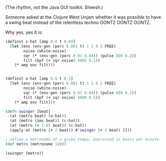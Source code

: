 (The rhythm, not the Java GUI toolkit. Sheesh.)

Someone asked at the Clojure West Unjam whether it was possible to have a swing beat instead of the relentless techno OONTZ OONTZ OONTZ.

Why yes, yes it is:

```clj
(definst c-hat [amp 0.8 t 0.04]
  (let [env (env-gen (perc 0.001 t) 1 1 0 1 FREE)
        noise (white-noise)
        sqr (* (env-gen (perc 0.01 0.04)) (pulse 880 0.2))
        filt (bpf (+ sqr noise) 9000 0.5)]
    (* amp env filt)))


(definst o-hat [amp 0.8 t 0.5]
  (let [env (env-gen (perc 0.001 t) 1 1 0 1 FREE)
        noise (white-noise)
        sqr (* (env-gen (perc 0.01 0.04)) (pulse 880 0.2))
        filt (bpf (+ sqr noise) 9000 0.5)]
    (* amp env filt)))

(defn swinger [beat]
  (at (metro beat) (o-hat))
  (at (metro (inc beat)) (c-hat))
  (at (metro (+ 1.65 beat)) (c-hat))
  (apply-at (metro (+ 2 beat)) #'swinger (+ 2 beat) []))

; define a metronome at a given tempo, expressed in beats per minute.
(def metro (metronome 120))

(swinger (metro))
```